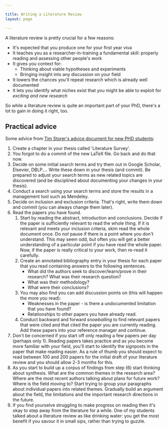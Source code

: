 ```yaml
---

title: Writing a Literature Review
layout: page

---
```


A literature review is pretty crucial for a few reasons:

* It's expected that you produce one for your first year viva
* It teaches you as a researcher-in-training a fundamental skill: properly reading and assessing other people's work
* It gives you context for:
    * Thinking about viable hypotheses and experiments
    * Bringing insight into any discussion on your field
* It lowers the chances you'll repeat research which is already well documented
* It lets you identify what niches exist that you might be able to exploit for *exciting and new research*

So while a literature review is quite an important part of your PhD, there's a lot to gain in doing it right, too.

## Practical advice

Some advice from [Tim Storer's advice document for new PHD students](https://github.com/twsswt/glasgow_socs_phd_bootstrap/blob/7809bee64b55ac714a8bee4d8e6de926776513ce/README.md):

 1. Create a chapter in your thesis called 'Literature Survey'.
 2. You forgot to do a commit of the new LaTeX file.  Go back and do that now.
 3. Decide on some initial search terms and try them out in Google Scholar, Elsevier, DBLP....  Write these down in your
   thesis (and commit). Be prepared to adjust your search terms as new related topics are discovered (and be disciplined
   about documenting your changes in your thesis).
 4. Conduct a search using your search terms and store the results in a management tool such as Mendeley.
 5. Decide on inclusion and exclusion criteria.  That's right, write them down and commit (you can always change them
   later).
 6. Read the papers you have found.
    1. Start by reading the abstract, introduction and conclusions.  Decide if the paper is sufficiently relevant to
       read the whole thing.  If it is relevant and meets your inclusion criteria, skim read the whole document once.
       Do *not* pause if there is a point where you don't understand.  This may seem odd, but often you will get a
       better understanding of a particular point if you have read the whole paper.  Now, if the paper is really
       critical to
      your work, then re-read it carefully.
    2. Create an annotated bibliography entry in your thesis for each paper that you read containing answers to the
       following sentences.
        * What did the authors seek to discover/learn/prove in their research?  What was their research question?
        * What was their methodology?
        * What were their conclusions?
    3. You may also find you can add discussion points on (this will happen the more you read):
        * Weaknesses in the paper - is there a undocumented limitation that you have found?
        * Relationships to other papers you have already read.
    4. Conduct backward and forward *snowballing* to find relevant papers that were cited and that cited the paper you
       are currently reading.  Add these papers into your reference manager and continue.
7. Don't be concerned if you start off only reading a few papers per day (perhaps only 1). Reading papers takes practice
   and as you become more familiar with your field, you'll start to identify the signposts in the paper that make
   reading easier.  As a rule of thumb you should expect to read between 100 and 200 papers for the initial draft of
   your literature review and you should allow 2-3 months for this.
8. As you start to build up a corpus of findings from step (6) start thinking about synthesis.  What are the common
   themes in the research area?  Where are the most recent authors talking about plans for future work?  Where is the
   field moving to?  Start trying to group your paragraphs about individual papers into related themes.  Gradually build
   an argument about the field, the limitations and the important research directions in the future.
9. If you find yourselve struggling to make progress on reading then it's okay to step away from the literature for a
   while.  One of my students talked about a literature review as like drinking water: you get the most benefit if you
   savour it in small sips, rather than trying to guzzle.
